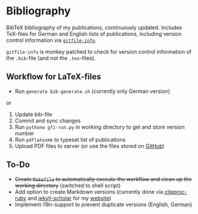 # Bibliography
BibTeX bibliography of my publications, continuously updated. Includes TeX-files for German and English lists of publications, including version control information via [`gitfile-info`](https://www.ctan.org/pkg/gitfile-info?lang=de). 

`gitfile-info` is monkey patched to check for version control information of the `.bib`-file (and not the `.tex`-files).

## Workflow for LaTeX-files
* Run `generate bib-generate.sh` (currently only German version)

or

1. Update bib-file
2. Commit and sync changes
3. Run `pythonw gfi-run.py` in working directory to get and store version number
4. Run `pdflatexmk` to typeset list of publications
5. Upload PDF files to server (or use the files stored on [GitHub](https://www.github.com))

## To-Do
* ~~Create `Makefile` to automatically execute the workflow and clean up the working directory~~ (switched to shell script)
* Add option to create Markdown versions (currently done via [citeproc-ruby](https://github.com/inukshuk/citeproc-ruby) and [jekyll-scholar](https://github.com/inukshuk/jekyll-scholar) for my [website](https://www.stefangroth.com/publications))
* Implement i18n-support to prevent duplicate versions (English, German) 
